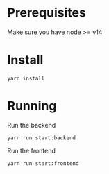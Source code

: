 # Prerequisites

Make sure you have node >= v14

# Install

```
yarn install
```

# Running

Run the backend
```
yarn run start:backend
```

Run the frontend
```
yarn run start:frontend
```